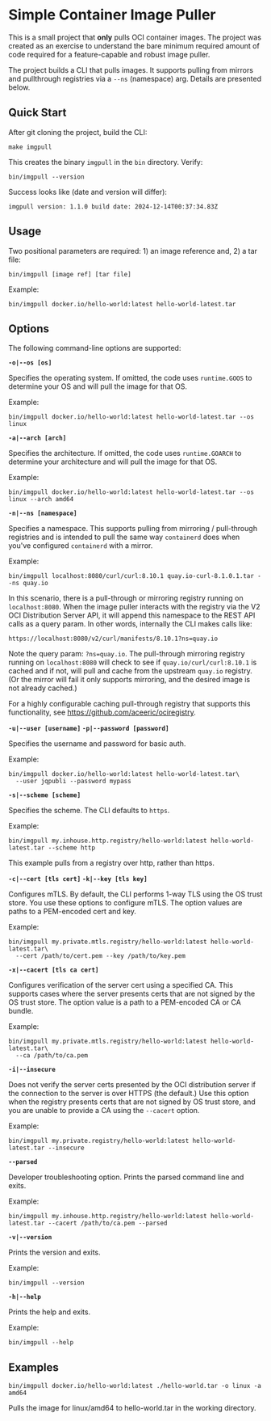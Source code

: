 # Simple Container Image Puller

This is a small project that **only** pulls OCI container images. The project was created as an exercise to understand the bare minimum required amount of code required for a feature-capable and robust image puller.

The project builds a CLI that pulls images. It supports pulling from mirrors and pullthrough registries via a `--ns` (namespace) arg. Details are presented below.

## Quick Start

After git cloning the project, build the CLI:
```
make imgpull
```

This creates the binary `imgpull` in the `bin` directory. Verify:
```
bin/imgpull --version
```

Success looks like (date and version will differ):
```
imgpull version: 1.1.0 build date: 2024-12-14T00:37:34.83Z
```

## Usage

Two positional parameters are required: 1) an image reference and, 2) a tar file:
```
bin/imgpull [image ref] [tar file]
```

Example:
```
bin/imgpull docker.io/hello-world:latest hello-world-latest.tar
```

## Options

The following command-line options are supported:

**`-o|--os [os]`**

Specifies the operating system. If omitted, the code uses `runtime.GOOS` to determine your OS and will pull the image for that OS.

Example:
```
bin/imgpull docker.io/hello-world:latest hello-world-latest.tar --os linux
```

**`-a|--arch [arch]`**

Specifies the architecture. If omitted, the code uses `runtime.GOARCH` to determine your architecture and will pull the image for that OS.

Example:
```
bin/imgpull docker.io/hello-world:latest hello-world-latest.tar --os linux --arch amd64
```

**`-n|--ns [namespace]`**

Specifies a namespace. This supports pulling from mirroring / pull-through registries and is intended to pull the same way `containerd` does when you've configured `containerd` with a mirror.

Example:
```
bin/imgpull localhost:8080/curl/curl:8.10.1 quay.io-curl-8.1.0.1.tar --ns quay.io
```

In this scenario, there is a pull-through or mirroring registry running on `localhost:8080`. When the image puller interacts with the registry via the V2 OCI Distribution Server API, it will append this namespace to the REST API calls as a query param. In other words, internally the CLI makes calls like:
```
https://localhost:8080/v2/curl/manifests/8.10.1?ns=quay.io
```

Note the query param: `?ns=quay.io`. The pull-through mirroring registry running on `localhost:8080` will check to see if `quay.io/curl/curl:8.10.1` is cached and if not, will pull and cache from the upstream `quay.io` registry. (Or the mirror will fail it only supports mirroring, and the desired image is not already cached.)

For a highly configurable caching pull-through registry that supports this functionality, see https://github.com/aceeric/ociregistry.

**`-u|--user [username]` `-p|--password [password]`**

Specifies the username and password for basic auth.

Example:
```
bin/imgpull docker.io/hello-world:latest hello-world-latest.tar\
  --user jqpubli --password mypass
```
**`-s|--scheme [scheme]`**

Specifies the scheme. The CLI defaults to `https`.

Example:
```
bin/imgpull my.inhouse.http.registry/hello-world:latest hello-world-latest.tar --scheme http
```

This example pulls from a registry over http, rather than https.

**`-c|--cert [tls cert]` `-k|--key [tls key]`**

Configures mTLS. By default, the CLI performs 1-way TLS using the OS trust store. You use these options to configure mTLS. The option values are paths to a PEM-encoded cert and key.

Example:
```
bin/imgpull my.private.mtls.registry/hello-world:latest hello-world-latest.tar\
  --cert /path/to/cert.pem --key /path/to/key.pem
```

**`-x|--cacert [tls ca cert]`**

Configures verification of the server cert using a specified CA. This supports cases where the server presents certs that are not signed by the OS trust store. The option value is a path to a PEM-encoded CA or CA bundle.

Example:
```
bin/imgpull my.private.mtls.registry/hello-world:latest hello-world-latest.tar\
  --ca /path/to/ca.pem
```

**`-i|--insecure`**

Does not verify the server certs presented by the OCI distribution server if the connection to the server is over HTTPS (the default.) Use this option when the registry presents certs that are not signed by OS trust store, and you are unable to provide a CA using the `--cacert` option.

Example:
```
bin/imgpull my.private.registry/hello-world:latest hello-world-latest.tar --insecure
```

**`--parsed`**

Developer troubleshooting option. Prints the parsed command line and exits.

Example:
```
bin/imgpull my.inhouse.http.registry/hello-world:latest hello-world-latest.tar --cacert /path/to/ca.pem --parsed
```

**`-v|--version`**

Prints the version and exits.

Example:
```
bin/imgpull --version
```

**`-h|--help`**

Prints the help and exits.

Example:
```
bin/imgpull --help
```

## Examples

```
bin/imgpull docker.io/hello-world:latest ./hello-world.tar -o linux -a amd64
```

Pulls the image for linux/amd64 to hello-world.tar in the working directory.
